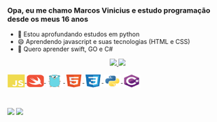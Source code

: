 ### Opa, eu me chamo Marcos Vinicius e estudo programação desde os meus 16 anos

- 🌱 Estou aprofundando estudos em python
- 😄 Aprendendo javascript e suas tecnologias (HTML e CSS)
- 🤔 Quero aprender swift, GO e C#
<div align="center">
  <a href="https://github.com/MarcolaClassic">
  <img height="150em" src="https://github-readme-stats.vercel.app/api?username=MarcolaClassic&show_icons=true&theme=tokyonight&include_all_commits=true&count_private=true"/>
  <img height="150em" src="https://github-readme-stats.vercel.app/api/top-langs/?username=MarcolaClassic&layout=compact&langs_count=7&theme=tokyonight"/>
</div>
<div style="display: inline_block"><br>
  <img align="center" alt="Baldao-Js" height="30" width="40" src="https://raw.githubusercontent.com/devicons/devicon/master/icons/javascript/javascript-plain.svg">
  <img align="center" alt="Baldao-Ts" height="30" width="40" src="https://raw.githubusercontent.com/devicons/devicon/master/icons/swift/swift-original.svg">
  <img align="center" alt="Baldao-GO" height="30" width="40" src="https://raw.githubusercontent.com/devicons/devicon/master/icons/go/go-original.svg">
  <img align="center" alt="Baldao-HTML" height="30" width="40" src="https://raw.githubusercontent.com/devicons/devicon/master/icons/html5/html5-original.svg">
  <img align="center" alt="Baldao-CSS" height="30" width="40" src="https://raw.githubusercontent.com/devicons/devicon/master/icons/css3/css3-original.svg">
  <img align="center" alt="Baldao-Python" height="30" width="40" src="https://raw.githubusercontent.com/devicons/devicon/master/icons/python/python-original.svg">
  <img align="center" alt="Baldao-Csharp" height="30" width="40" src="https://raw.githubusercontent.com/devicons/devicon/master/icons/csharp/csharp-original.svg">
  
</div>
  
  ##
  
<div><br>
  <a href="https://www.instagram.com/marcola.classic" target="_blank"><img src="https://img.shields.io/badge/-Instagram-%23E4405F?style=for-the-badge&logo=instagram&logoColor=white" target="_blank"></a>
  <a href="https://www.linkedin.com/in/marcos-vinicius-131956247" target="_blank"><img src="https://img.shields.io/badge/-LinkedIn-%230077B5?style=for-the-badge&logo=linkedin&logoColor=white" target="_blank"></a>

</div>
